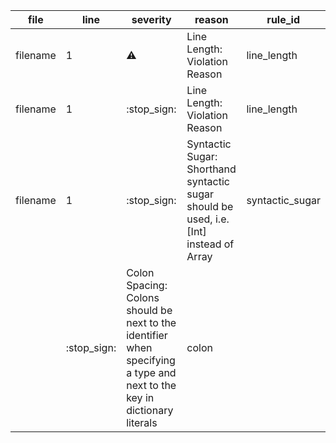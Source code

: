 file | line | severity | reason | rule_id
--- | --- | --- | --- | ---
filename | 1 | :warning: | Line Length: Violation Reason | line_length
filename | 1 | :stop\_sign: | Line Length: Violation Reason | line_length
filename | 1 | :stop\_sign: | Syntactic Sugar: Shorthand syntactic sugar should be used, i.e. [Int] instead of Array<Int> | syntactic_sugar
 |  | :stop\_sign: | Colon Spacing: Colons should be next to the identifier when specifying a type and next to the key in dictionary literals | colon